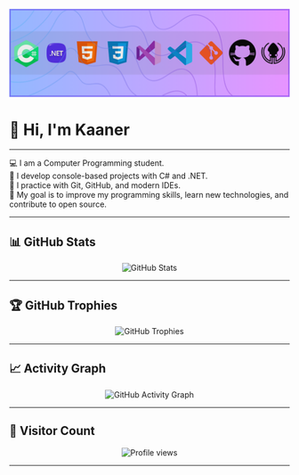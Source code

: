 <p align="center">
  <img src="GithubBanner.png" alt="Github Banner" />
</p>

# 👋 Hi, I'm Kaaner

---

💻 I am a Computer Programming student.  
🔹 I develop console-based projects with C# and .NET.  
🔹 I practice with Git, GitHub, and modern IDEs.  
🔹 My goal is to improve my programming skills, learn new technologies, and contribute to open source.  

---

## 📊 GitHub Stats
<p align="center">
  <img src="https://github-readme-stats.vercel.app/api?username=Kaaner4mir&show_icons=true&theme=dark&hide_border=true" alt="GitHub Stats" height="200"/>
</p>
<p
<img src="https://streak-stats.demolab.com?user=Kaaner4mir&theme=dark&hide_border=true" alt="GitHub Streak" height="200"/>
</p>


---

## 🏆 GitHub Trophies
<p align="center">
  <img src="https://github-profile-trophy.vercel.app/?username=Kaaner4mir&theme=darkhub&margin-w=15&margin-h=15" alt="GitHub Trophies"/>
</p>

---

## 📈 Activity Graph
<p align="center">
  <img src="https://github-readme-activity-graph.vercel.app/graph?username=Kaaner4mir&theme=react-dark" alt="GitHub Activity Graph"/>
</p>

---

## 👀 Visitor Count
<p align="center">
  <img src="https://komarev.com/ghpvc/?username=Kaaner4mir&color=blue&style=flat" alt="Profile views"/>
</p>

---

